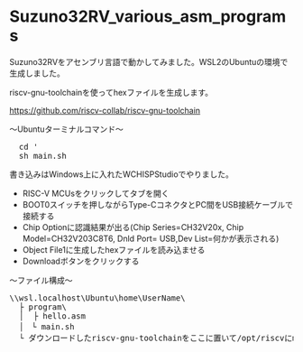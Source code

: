 # Suzuno32RV_various_asm_programs

Suzuno32RVをアセンブリ言語で動かしてみました。WSL2のUbuntuの環境で生成しました。

riscv-gnu-toolchainを使ってhexファイルを生成します。

https://github.com/riscv-collab/riscv-gnu-toolchain

～Ubuntuターミナルコマンド～
<pre>
  cd '<shファイルがあるディレクトリ'>
  sh main.sh
</pre>

書き込みはWindows上に入れたWCHISPStudioでやりました。
- RISC-V MCUsをクリックしてタブを開く
- BOOT0スイッチを押しながらType-CコネクタとPC間をUSB接続ケーブルで接続する
- Chip Optionに認識結果が出る(Chip Series=CH32V20x, Chip Model=CH32V203C8T6, Dnld Port= USB,Dev List=何かが表示される)
- Object File1に生成したhexファイルを読み込ませる
- Downloadボタンをクリックする

～ファイル構成～

<pre>
\\wsl.localhost\Ubuntu\home\UserName\
  ├ program\
  │  ├ hello.asm 
  │　└ main.sh
  └ ダウンロードしたriscv-gnu-toolchainをここに置いて/opt/riscvにmakeしました。
</pre>
